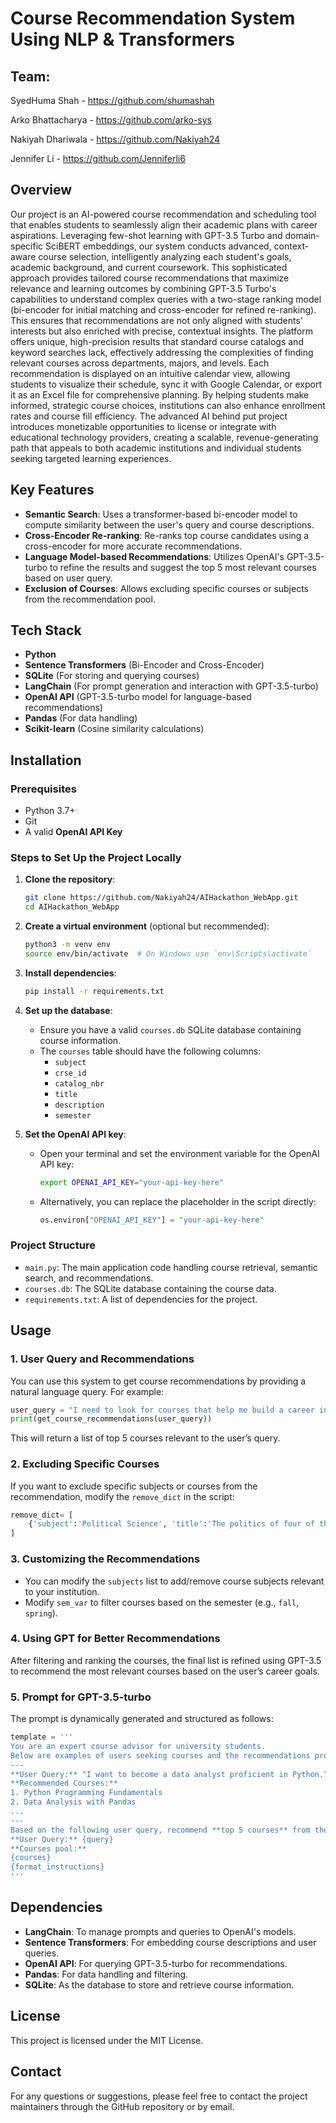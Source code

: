 # **Course Recommendation System Using NLP & Transformers**
## Team: 
SyedHuma Shah - https://github.com/shumashah

Arko Bhattacharya - https://github.com/arko-sys

Nakiyah Dhariwala - https://github.com/Nakiyah24

Jennifer Li - https://github.com/Jenniferli6


## **Overview**

Our project is an AI-powered course recommendation and scheduling tool that enables students to seamlessly align their academic plans with career aspirations. Leveraging few-shot learning with GPT-3.5 Turbo and domain-specific SciBERT embeddings, our system conducts advanced, context-aware course selection, intelligently analyzing each student's goals, academic background, and current coursework. This sophisticated approach provides tailored course recommendations that maximize relevance and learning outcomes by combining GPT-3.5 Turbo's capabilities to understand complex queries with a two-stage ranking model (bi-encoder for initial matching and cross-encoder for refined re-ranking). This ensures that recommendations are not only aligned with students’ interests but also enriched with precise, contextual insights.
The platform offers unique, high-precision results that standard course catalogs and keyword searches lack, effectively addressing the complexities of finding relevant courses across departments, majors, and levels. Each recommendation is displayed on an intuitive calendar view, allowing students to visualize their schedule, sync it with Google Calendar, or export it as an Excel file for comprehensive planning.
By helping students make informed, strategic course choices, institutions can also enhance enrollment rates and course fill efficiency. The advanced AI behind put project  introduces monetizable opportunities to license or integrate with educational technology providers, creating a scalable, revenue-generating path that appeals to both academic institutions and individual students seeking targeted learning experiences.

## **Key Features**

- **Semantic Search**: Uses a transformer-based bi-encoder model to compute similarity between the user's query and course descriptions.
- **Cross-Encoder Re-ranking**: Re-ranks top course candidates using a cross-encoder for more accurate recommendations.
- **Language Model-based Recommendations**: Utilizes OpenAI's GPT-3.5-turbo to refine the results and suggest the top 5 most relevant courses based on user query.
- **Exclusion of Courses**: Allows excluding specific courses or subjects from the recommendation pool.
  
## **Tech Stack**

- **Python**
- **Sentence Transformers** (Bi-Encoder and Cross-Encoder)
- **SQLite** (For storing and querying courses)
- **LangChain** (For prompt generation and interaction with GPT-3.5-turbo)
- **OpenAI API** (GPT-3.5-turbo model for language-based recommendations)
- **Pandas** (For data handling)
- **Scikit-learn** (Cosine similarity calculations)

## **Installation**

### **Prerequisites**

- Python 3.7+
- Git
- A valid **OpenAI API Key**
  
### **Steps to Set Up the Project Locally**

1. **Clone the repository**:
   ```bash
   git clone https://github.com/Nakiyah24/AIHackathon_WebApp.git
   cd AIHackathon_WebApp
   ```

2. **Create a virtual environment** (optional but recommended):
   ```bash
   python3 -m venv env
   source env/bin/activate  # On Windows use `env\Scripts\activate`
   ```

3. **Install dependencies**:
   ```bash
   pip install -r requirements.txt
   ```

4. **Set up the database**:
   - Ensure you have a valid `courses.db` SQLite database containing course information.
   - The `courses` table should have the following columns:
     - `subject`
     - `crse_id`
     - `catalog_nbr`
     - `title`
     - `description`
     - `semester`

5. **Set the OpenAI API key**:
   - Open your terminal and set the environment variable for the OpenAI API key:
     ```bash
     export OPENAI_API_KEY="your-api-key-here"
     ```
   - Alternatively, you can replace the placeholder in the script directly:
     ```python
     os.environ["OPENAI_API_KEY"] = "your-api-key-here"
     ```

### **Project Structure**

- `main.py`: The main application code handling course retrieval, semantic search, and recommendations.
- `courses.db`: The SQLite database containing the course data.
- `requirements.txt`: A list of dependencies for the project.

## **Usage**

### **1. User Query and Recommendations**

You can use this system to get course recommendations by providing a natural language query. For example:

```python
user_query = "I need to look for courses that help me build a career in data science and ML and work as a Machine learning engineer in biomed."
print(get_course_recommendations(user_query))
```

This will return a list of top 5 courses relevant to the user’s query.

### **2. Excluding Specific Courses**

If you want to exclude specific subjects or courses from the recommendation, modify the `remove_dict` in the script:

```python
remove_dict= [
    {'subject':'Political Science', 'title':'The politics of four of the United States principal racial minority groups'}
]
```

### **3. Customizing the Recommendations**

- You can modify the `subjects` list to add/remove course subjects relevant to your institution.
- Modify `sem_var` to filter courses based on the semester (e.g., `fall`, `spring`).

### **4. Using GPT for Better Recommendations**

After filtering and ranking the courses, the final list is refined using GPT-3.5 to recommend the most relevant courses based on the user’s career goals.

### **5. Prompt for GPT-3.5-turbo**

The prompt is dynamically generated and structured as follows:

```python
template = '''
You are an expert course advisor for university students.
Below are examples of users seeking courses and the recommendations provided:
---
**User Query:** "I want to become a data analyst proficient in Python."
**Recommended Courses:**
1. Python Programming Fundamentals
2. Data Analysis with Pandas
...
---
Based on the following user query, recommend **top 5 courses** from the courses pool that would best suit their needs.
**User Query:** {query}
**Courses pool:**
{courses}
{format_instructions}
'''
```

## **Dependencies**

- **LangChain**: To manage prompts and queries to OpenAI's models.
- **Sentence Transformers**: For embedding course descriptions and user queries.
- **OpenAI API**: For querying GPT-3.5-turbo for recommendations.
- **Pandas**: For data handling and filtering.
- **SQLite**: As the database to store and retrieve course information.

## **License**

This project is licensed under the MIT License.

## **Contact**

For any questions or suggestions, please feel free to contact the project maintainers through the GitHub repository or by email.

